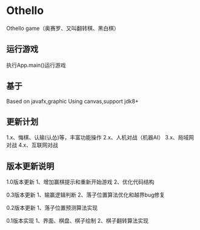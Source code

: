 # Othello
Othello game（奥赛罗、又叫翻转棋、黑白棋）

## 运行游戏
执行App.main()运行游戏

## 基于
Based on javafx,graphic Using canvas,support jdk8+

## 更新计划
1.x、悔棋、认输(认怂)等，丰富功能操作
2.x、人机对战（机器AI）
3.x、局域网对战
4.x、互联网对战

## 版本更新说明

1.0版本更新
1、增加赢棋提示和重新开始游戏
2、优化代码结构

0.3版本更新
1、输赢逻辑判断
2、落子位置算法优化和越界bug修复

0.2版本更新
1、落子位置预测算法实现

0.1版本实现
1、界面、棋盘、棋子绘制
2、棋子翻转算法实现
